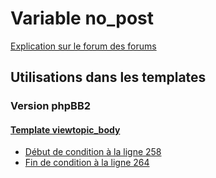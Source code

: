 # Variable no_post
[Explication sur le forum des forums](http://forum.forumactif.com/t294113-listing-des-variables#no_post)

## Utilisations dans les templates

### Version phpBB2

#### [Template viewtopic_body](subsilver/viewtopic_body.md)
* [Début de condition à la ligne 258](../subsilver/viewtopic_body.tpl#L258)
* [Fin de condition à la ligne 264](../subsilver/viewtopic_body.tpl#L264)